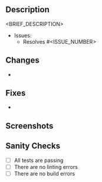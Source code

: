 ## Description

<BRIEF_DESCRIPTION>

- Issues:
  - Resolves #<ISSUE_NUMBER>

## Changes

- 

## Fixes

- 

## Screenshots

## Sanity Checks

- [ ] All tests are passing
- [ ] There are no linting errors
- [ ] There are no build errors

